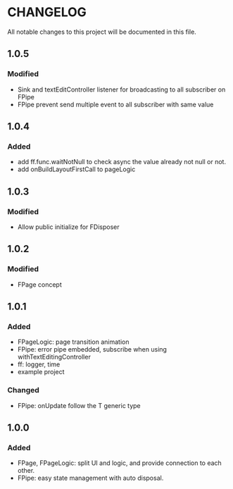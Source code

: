 # CHANGELOG

All notable changes to this project will be documented in this file.

## 1.0.5
### Modified

* Sink and textEditController listener for broadcasting to all subscriber on FPipe
* FPipe prevent send multiple event to all subscriber with same value

## 1.0.4
### Added

* add ff.func.waitNotNull to check async the value already not null or not.
* add onBuildLayoutFirstCall to pageLogic

## 1.0.3
### Modified

* Allow public initialize for FDisposer

## 1.0.2
### Modified

* FPage concept

## 1.0.1
### Added
* FPageLogic: page transition animation
* FPipe: error pipe embedded, subscribe when using withTextEditingController
* ff: logger, time
* example project

### Changed
* FPipe: onUpdate follow the T generic type


## 1.0.0
### Added
* FPage, FPageLogic: split UI and logic, and provide connection to each other.
* FPipe: easy state management with auto disposal.
